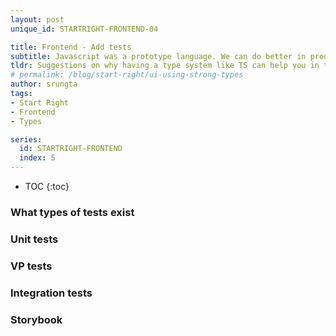 ```yaml
---
layout: post
unique_id: STARTRIGHT-FRONTEND-04

title: Frontend - Add tests
subtitle: Javascript was a prototype language. We can do better in production.
tldr: Suggestions on why having a type system like TS can help you in the long run.
# permalink: /blog/start-right/ui-using-strong-types
author: srungta
tags: 
- Start Right
- Frontend
- Types

series: 
  id: STARTRIGHT-FRONTEND
  index: 5
---
```

* TOC
{:toc}

### What types of tests exist

### Unit tests

### VP tests

### Integration tests

### Storybook